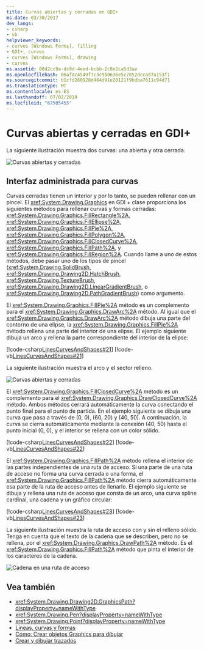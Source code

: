 ```yaml
---
title: Curvas abiertas y cerradas en GDI+
ms.date: 03/30/2017
dev_langs:
- csharp
- vb
helpviewer_keywords:
- curves [Windows Forms], filling
- GDI+, curves
- curves [Windows Forms], drawing
- curves
ms.assetid: 08d2cc9a-dc9d-4eed-bcbb-2c8e2ca5d3ae
ms.openlocfilehash: 06afdc4549f7c3c9b0636e5c7052dcca87a153f1
ms.sourcegitcommit: b1cfd260928d464d91e20121f9bdba7611c94d71
ms.translationtype: MT
ms.contentlocale: es-ES
ms.lasthandoff: 07/02/2019
ms.locfileid: "67505455"
---
```

# <a name="open-and-closed-curves-in-gdi"></a>Curvas abiertas y cerradas en GDI+
La siguiente ilustración muestra dos curvas: una abierta y otra cerrada.  
  
 ![Curvas abiertas y cerradas](./media/aboutgdip02-art24.gif "Aboutgdip02_art24")  
  
## <a name="managed-interface-for-curves"></a>Interfaz administrada para curvas  
 Curvas cerradas tienen un interior y por lo tanto, se pueden rellenar con un pincel. El <xref:System.Drawing.Graphics> en GDI + clase proporciona los siguientes métodos para rellenar curvas y formas cerradas: <xref:System.Drawing.Graphics.FillRectangle%2A>, <xref:System.Drawing.Graphics.FillEllipse%2A>, <xref:System.Drawing.Graphics.FillPie%2A>, <xref:System.Drawing.Graphics.FillPolygon%2A>, <xref:System.Drawing.Graphics.FillClosedCurve%2A>, <xref:System.Drawing.Graphics.FillPath%2A>, y <xref:System.Drawing.Graphics.FillRegion%2A>. Cuando llame a uno de estos métodos, debe pasar uno de los tipos de pincel (<xref:System.Drawing.SolidBrush>, <xref:System.Drawing.Drawing2D.HatchBrush>, <xref:System.Drawing.TextureBrush>, <xref:System.Drawing.Drawing2D.LinearGradientBrush>, o <xref:System.Drawing.Drawing2D.PathGradientBrush>) como argumento.  
  
 El <xref:System.Drawing.Graphics.FillPie%2A> método es un complemento para el <xref:System.Drawing.Graphics.DrawArc%2A> método. Al igual que el <xref:System.Drawing.Graphics.DrawArc%2A> método dibuja una parte del contorno de una elipse, la <xref:System.Drawing.Graphics.FillPie%2A> método rellena una parte del interior de una elipse. El ejemplo siguiente dibuja un arco y rellena la parte correspondiente del interior de la elipse:  
  
 [!code-csharp[LinesCurvesAndShapes#21](~/samples/snippets/csharp/VS_Snippets_Winforms/LinesCurvesAndShapes/CS/Class1.cs#21)]
 [!code-vb[LinesCurvesAndShapes#21](~/samples/snippets/visualbasic/VS_Snippets_Winforms/LinesCurvesAndShapes/VB/Class1.vb#21)]  
  
 La siguiente ilustración muestra el arco y el sector relleno.  
  
 ![Curvas abiertas y cerradas](./media/aboutgdip02-art25.gif "Aboutgdip02_art25")  
  
 El <xref:System.Drawing.Graphics.FillClosedCurve%2A> método es un complemento para el <xref:System.Drawing.Graphics.DrawClosedCurve%2A> método. Ambos métodos cerrará automáticamente la curva conectando el punto final para el punto de partida. En el ejemplo siguiente se dibuja una curva que pasa a través de (0, 0), (60, 20) y (40, 50). A continuación, la curva se cierra automáticamente mediante la conexión (40, 50) hasta el punto inicial (0, 0), y el interior se rellena con un color sólido.  
  
 [!code-csharp[LinesCurvesAndShapes#22](~/samples/snippets/csharp/VS_Snippets_Winforms/LinesCurvesAndShapes/CS/Class1.cs#22)]
 [!code-vb[LinesCurvesAndShapes#22](~/samples/snippets/visualbasic/VS_Snippets_Winforms/LinesCurvesAndShapes/VB/Class1.vb#22)]  
  
 El <xref:System.Drawing.Graphics.FillPath%2A> método rellena el interior de las partes independientes de una ruta de acceso. Si una parte de una ruta de acceso no forma una curva cerrada o una forma, el <xref:System.Drawing.Graphics.FillPath%2A> método cierra automáticamente esa parte de la ruta de acceso antes de llenarlo. El ejemplo siguiente se dibuja y rellena una ruta de acceso que consta de un arco, una curva spline cardinal, una cadena y un gráfico circular:  
  
 [!code-csharp[LinesCurvesAndShapes#23](~/samples/snippets/csharp/VS_Snippets_Winforms/LinesCurvesAndShapes/CS/Class1.cs#23)]
 [!code-vb[LinesCurvesAndShapes#23](~/samples/snippets/visualbasic/VS_Snippets_Winforms/LinesCurvesAndShapes/VB/Class1.vb#23)]  
  
 La siguiente ilustración muestra la ruta de acceso con y sin el relleno sólido. Tenga en cuenta que el texto de la cadena que se describen, pero no se rellena, por el <xref:System.Drawing.Graphics.DrawPath%2A> método. Es el <xref:System.Drawing.Graphics.FillPath%2A> método que pinta el interior de los caracteres de la cadena.  
  
 ![Cadena en una ruta de acceso](./media/aboutgdip02-art26.gif "Aboutgdip02_art26")  
  
## <a name="see-also"></a>Vea también

- <xref:System.Drawing.Drawing2D.GraphicsPath?displayProperty=nameWithType>
- <xref:System.Drawing.Pen?displayProperty=nameWithType>
- <xref:System.Drawing.Point?displayProperty=nameWithType>
- [Líneas, curvas y formas](lines-curves-and-shapes.md)
- [Cómo: Crear objetos Graphics para dibujar](how-to-create-graphics-objects-for-drawing.md)
- [Crear y dibujar trazados](constructing-and-drawing-paths.md)
